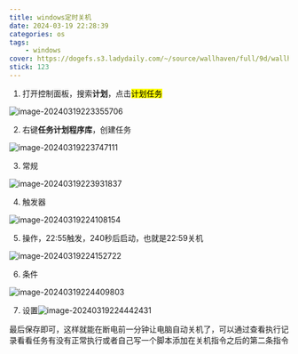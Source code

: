 ```yaml
---
title: windows定时关机
date: 2024-03-19 22:28:39
categories: os
tags: 
    - windows
cover: https://dogefs.s3.ladydaily.com/~/source/wallhaven/full/9d/wallhaven-9dgpxd.png?w=2560&h=1440&fmt=webp
stick: 123
---
```


1. 打开控制面板，搜索**计划**，点击<mark>计划任务</mark>

![image-20240319223355706](https://s2.loli.net/2024/03/19/8olEi2dyD5xTKcG.png)

2. 右键**任务计划程序库**，创建任务

![image-20240319223747111](https://s2.loli.net/2024/03/19/gpT9YVFaxUEWq3C.png)

3. 常规

![image-20240319223931837](https://s2.loli.net/2024/03/19/Mr2XbwVfNPxUD8g.png)

4. 触发器

![image-20240319224108154](https://s2.loli.net/2024/03/19/oIUu7gqSaji2O83.png)

5. 操作，22:55触发，240秒后启动，也就是22:59关机

![image-20240319224152722](https://gitee.com/clibin/image-bed/raw/master/image-20240319224152722.png)

6. 条件

![image-20240319224409803](https://gitee.com/clibin/image-bed/raw/master/image-20240319224409803.png)

7. 设置![image-20240319224442431](https://gitee.com/clibin/image-bed/raw/master/image-20240319224442431.png)

最后保存即可，这样就能在断电前一分钟让电脑自动关机了，可以通过查看执行记录看看任务有没有正常执行或者自己写一个脚本添加在关机指令之后的第二条指令
